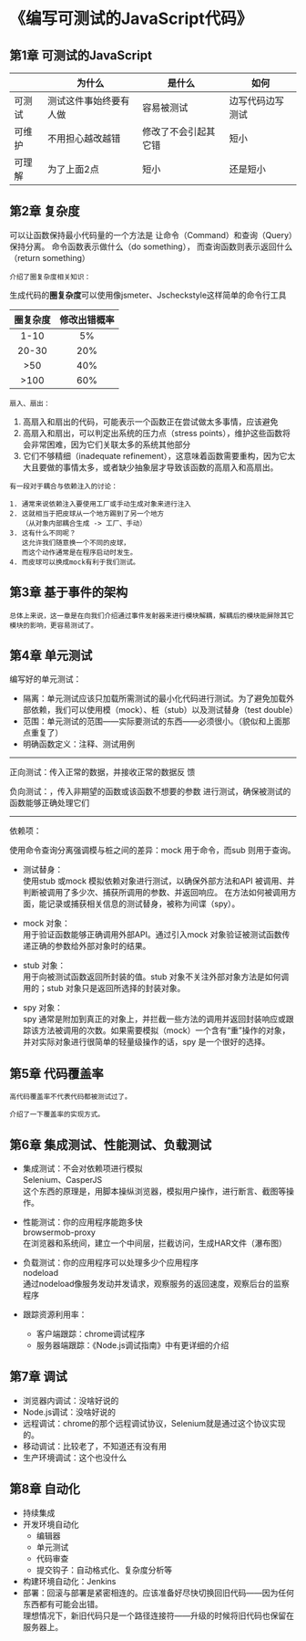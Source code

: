 # 《编写可测试的JavaScript代码》
## 第1章 可测试的JavaScript

||为什么|是什么|如何|
|---|---|---|---|
|可测试|测试这件事始终要有人做|容易被测试|边写代码边写测试|
|可维护|不用担心越改越错|修改了不会引起其它错|短小|
|可理解|为了上面2点|短小|还是短小|



## 第2章 复杂度
可以让函数保持最小代码量的一个方法是
让命令（Command）和查询（Query）保持分离。
命令函数表示做什么（do something），
而查询函数则表示返回什么（return something）


```
介绍了圈复杂度相关知识：
```
生成代码的**圈复杂度**可以使用像jsmeter、Jscheckstyle这样简单的命令行工具

|圈复杂度|修改出错概率|
|:---:|:---:|
|1-10|5%|
|20-30|20%|
|>50|40%|
|>100|60%|


```
扇入、扇出：
```
1. 高扇入和扇出的代码，可能表示一个函数正在尝试做太多事情，应该避免
2. 高扇入和扇出，可以判定出系统的压力点（stress points），维护这些函数将会非常困难，因为它们关联太多的系统其他部分
3. 它们不够精细（inadequate refinement），这意味着函数需要重构，因为它太大且要做的事情太多，或者缺少抽象层才导致该函数的高扇入和高扇出。

```
有一段对于耦合与依赖注入的讨论：

1. 通常来说依赖注入要使用工厂或手动生成对象来进行注入
2. 这就相当于把皮球从一个地方踢到了另一个地方
   （从对象内部耦合生成 -> 工厂、手动）
3. 这有什么不同呢？
   这允许我们随意换一个不同的皮球，
   而这个动作通常是在程序启动时发生。
4. 而皮球可以换成mock有利于我们测试。
```

## 第3章 基于事件的架构

```
总体上来说，这一章是在向我们介绍通过事件发射器来进行模块解耦，解耦后的模块能屏除其它模块的影响，更容易测试了。
```

## 第4章 单元测试

编写好的单元测试：
* 隔离：单元测试应该只加载所需测试的最小化代码进行测试。为了避免加载外部依赖，我们可以使用模（mock）、桩（stub）以及测试替身（test
double）
* 范围：单元测试的范围——实际要测试的东西——必须很小。（貌似和上面那点重复了）
* 明确函数定义：注释、测试用例

---

正向测试：传入正常的数据，并接收正常的数据反
馈

负向测试：，传入非期望的函数或该函数不想要的参数
进行测试，确保被测试的函数能够正确处理它们

---

依赖项：

使用命令查询分离强调模与桩之间的差异：mock 用于命令，而sub 则用于查询。

* 测试替身：<br>
使用stub 或mock 模拟依赖对象进行测试，以确保外部方法和API 被调用、并判断被调用了多少次、捕获所调用的参数、并返回响应。
在方法如何被调用方面，能记录或捕获相关信息的测试替身，被称为间谍（spy）。

* mock 对象：<br>
用于验证函数能够正确调用外部API。通过引入mock 对象验证被测试函数传递正确的参数给外部对象时的结果。

* stub 对象：<br>
用于向被测试函数返回所封装的值。stub 对象不关注外部对象方法是如何调用的；stub 对象只是返回所选择的封装对象。

* spy 对象：<br>
spy 通常是附加到真正的对象上，并拦截一些方法的调用并返回封装响应或跟踪该方法被调用的次数。如果需要模拟（mock）一个含有“重”操作的对象，并对实际对象进行很简单的轻量级操作的话，spy 是一个很好的选择。

## 第5章 代码覆盖率

```
高代码覆盖率不代表代码都被测试过了。

介绍了一下覆盖率的实现方式。
```

## 第6章 集成测试、性能测试、负载测试
* 集成测试：不会对依赖项进行模拟<br>
    Selenium、CasperJS<br>
    这个东西的原理是，用脚本操纵浏览器，模拟用户操作，进行断言、截图等操作。
* 性能测试：你的应用程序能跑多快<br>
    browsermob-proxy<br>
    在浏览器和系统间，建立一个中间层，拦截访问，生成HAR文件（瀑布图）<br>
* 负载测试：你的应用程序可以处理多少个应用程序<br>
    nodeload<br>
    通过nodeload像服务发动并发请求，观察服务的返回速度，观察后台的监察程序

* 跟踪资源利用率：
    * 客户端跟踪：chrome调试程序
    * 服务器端跟踪：《Node.js调试指南》中有更详细的介绍

    
## 第7章 调试
* 浏览器内调试：没啥好说的
* Node.js调试：没啥好说的
* 远程调试：chrome的那个远程调试协议，Selenium就是通过这个协议实现的。
* 移动调试：比较老了，不知道还有没有用
* 生产环境调试：这个也没什么


## 第8章 自动化
* 持续集成
* 开发环境自动化
    * 编辑器
    * 单元测试
    * 代码审查
    * 提交钩子：自动格式化、复杂度分析等
* 构建环境自动化：Jenkins
* 部署：回滚与部署是紧密相连的。应该准备好尽快切换回旧代码——因为任何东西都有可能会出错。<br>
    理想情况下，新旧代码只是一个路径连接符——升级的时候将旧代码也保留在服务器上。